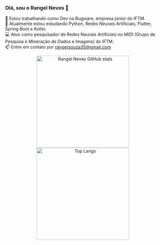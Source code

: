 ### Olá, sou o Rangel Neves 👋

🔭 Estou trabalhando como Dev na Bugware, empresa júnior do IFTM.
<br>
🌱 Atualmente estou estudando Python, Redes Neurais Artificiais, Flutter, Spring Boot e Kotlin.
<br>
💻 Atuo como pesquisador de Redes Neurais Artificiais no MIDI (Grupo de Pesquisa e Mineração de Dados e Imagens) do IFTM.
<br>
📫 Entre em contato por rangersouza35@gmail.com
<br>



<div align="center" display: flex; justify-content: center; align-items: stretch;">
  
  <img src="https://github-readme-stats.vercel.app/api?username=Rangel64&show_icons=true&theme=radical" alt="Rangel Neves   GitHub stats"  height="300" width="300">
  <img src="https://github-readme-stats.vercel.app/api/top-langs/?username=Rangel64&layout=compact&theme=radical" alt="Top Langs" height="300" width="300">
  
</div>
